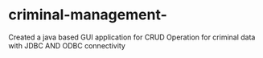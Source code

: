 # criminal-management-
Created a java based GUI application for CRUD Operation for criminal data  with JDBC AND ODBC connectivity
